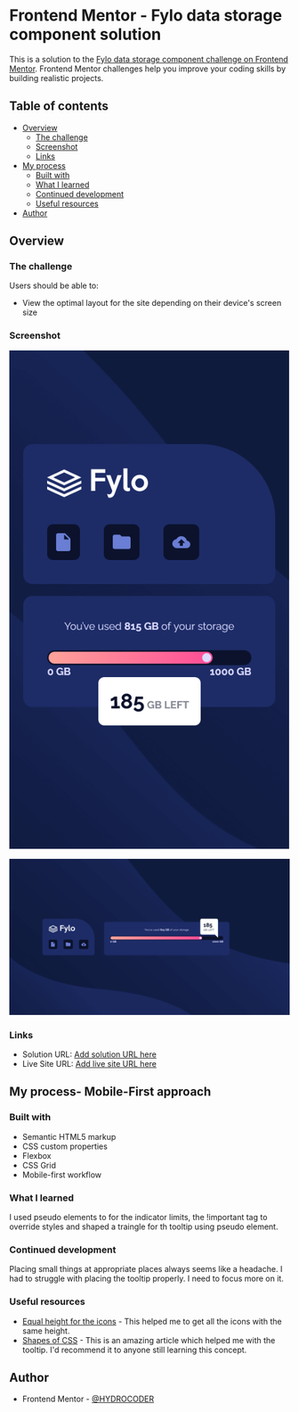 # Frontend Mentor - Fylo data storage component solution

This is a solution to the [Fylo data storage component challenge on Frontend Mentor](https://www.frontendmentor.io/challenges/fylo-data-storage-component-1dZPRbV5n). Frontend Mentor challenges help you improve your coding skills by building realistic projects. 

## Table of contents

- [Overview](#overview)
  - [The challenge](#the-challenge)
  - [Screenshot](#screenshot)
  - [Links](#links)
- [My process](#my-process)
  - [Built with](#built-with)
  - [What I learned](#what-i-learned)
  - [Continued development](#continued-development)
  - [Useful resources](#useful-resources)
- [Author](#author)


## Overview

### The challenge

Users should be able to:

- View the optimal layout for the site depending on their device's screen size

### Screenshot
![Mobile Screenshot](./images/fylo_mobile.png)

![Desktop Screenshot](./images/fylo_desktop.png)

### Links

- Solution URL: [Add solution URL here](https://your-solution-url.com)
- Live Site URL: [Add live site URL here](https://your-live-site-url.com)

## My process- Mobile-First approach

### Built with

- Semantic HTML5 markup
- CSS custom properties
- Flexbox
- CSS Grid
- Mobile-first workflow

### What I learned

I used pseudo elements to for the indicator limits, the !important tag to override styles and shaped a traingle for th tooltip using pseudo element.

### Continued development

Placing small things at appropriate places always seems like a headache. I had to struggle with placing the tooltip properly. I need to focus more on it.

### Useful resources

- [Equal height for the icons](https://moderncss.dev/equal-height-elements-flexbox-vs-grid/) - This helped me to get all the icons with the same height.
- [Shapes of CSS](https://css-tricks.com/the-shapes-of-css/) - This is an amazing article which helped me with the tooltip. I'd recommend it to anyone still learning this concept.

## Author

- Frontend Mentor - [@HYDROCODER](https://www.frontendmentor.io/profile/HYDROCODER)

